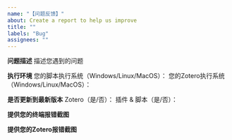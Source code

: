 ```yaml
---
name: "【问题反馈】"
about: Create a report to help us improve
title: ""
labels: "Bug"
assignees: ""
---
```


**问题描述**
描述您遇到的问题

**执行环境**
您的脚本执行系统（Windows/Linux/MacOS）：
您的Zotero执行系统（Windows/Linux/MacOS）：

**是否更新到最新版本**
Zotero（是/否）：
插件 & 脚本（是/否）：

**提供您的终端报错截图**

**提供您的Zotero报错截图**
